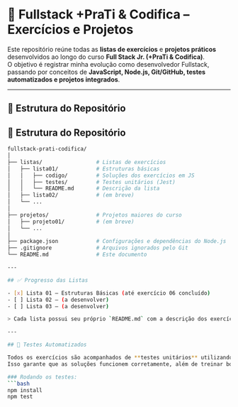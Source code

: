 # 🚀 Fullstack +PraTi & Codifica – Exercícios e Projetos

Este repositório reúne todas as **listas de exercícios** e **projetos práticos** desenvolvidos ao longo do curso **Full Stack Jr. (+PraTi & Codifica)**.  
O objetivo é registrar minha evolução como desenvolvedor Fullstack, passando por conceitos de **JavaScript, Node.js, Git/GitHub, testes automatizados e projetos integrados**.

---

## 📂 Estrutura do Repositório
## 📂 Estrutura do Repositório

```bash
fullstack-prati-codifica/
│
├── listas/                 # Listas de exercícios
│   ├── lista01/            # Estruturas básicas
│   │   ├── codigo/         # Soluções dos exercícios em JS
│   │   ├── testes/         # Testes unitários (Jest)
│   │   └── README.md       # Descrição da lista
│   ├── lista02/            # (em breve)
│   └── ...
│
├── projetos/               # Projetos maiores do curso
│   ├── projeto01/          # (em breve)
│   └── ...
│
├── package.json            # Configurações e dependências do Node.js
├── .gitignore              # Arquivos ignorados pelo Git
└── README.md               # Este documento

---

## ✅ Progresso das Listas

- [x] Lista 01 – Estruturas Básicas (até exercício 06 concluído)  
- [ ] Lista 02 – (a desenvolver)  
- [ ] Lista 03 – (a desenvolver)  

> Cada lista possui seu próprio `README.md` com a descrição dos exercícios e instruções de execução.

---

## 🧪 Testes Automatizados

Todos os exercícios são acompanhados de **testes unitários** utilizando [Jest](https://jestjs.io/).  
Isso garante que as soluções funcionem corretamente, além de treinar boas práticas de desenvolvimento.

### Rodando os testes:
```bash
npm install
npm test
